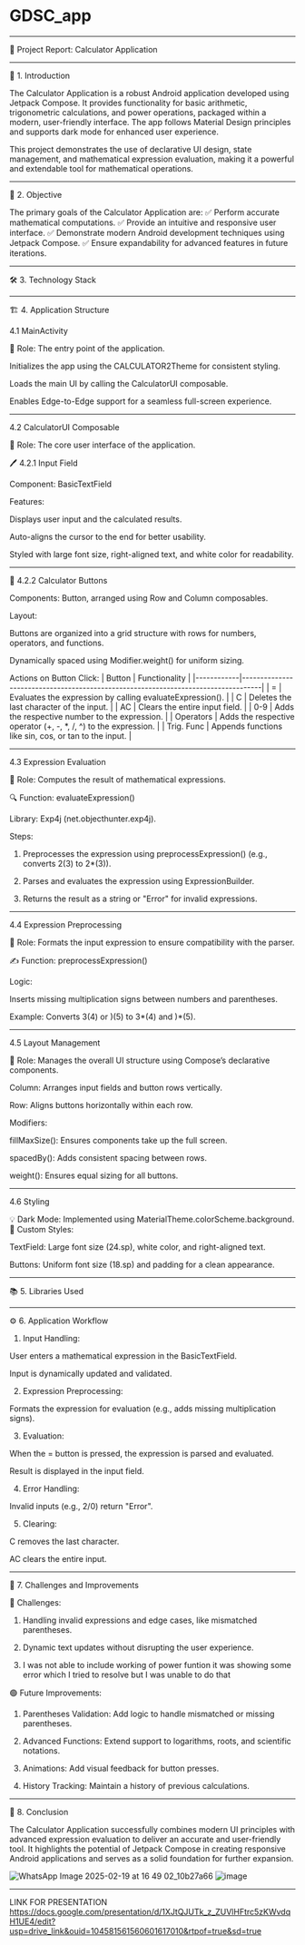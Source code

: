 # GDSC_app


---

📱 Project Report: Calculator Application


---

📝 1. Introduction

The Calculator Application is a robust Android application developed using Jetpack Compose. It provides functionality for basic arithmetic, trigonometric calculations, and power operations, packaged within a modern, user-friendly interface. The app follows Material Design principles and supports dark mode for enhanced user experience.

This project demonstrates the use of declarative UI design, state management, and mathematical expression evaluation, making it a powerful and extendable tool for mathematical operations.


---

🎯 2. Objective

The primary goals of the Calculator Application are:
✅ Perform accurate mathematical computations.
✅ Provide an intuitive and responsive user interface.
✅ Demonstrate modern Android development techniques using Jetpack Compose.
✅ Ensure expandability for advanced features in future iterations.


---

🛠️ 3. Technology Stack


---

🏗️ 4. Application Structure

4.1 MainActivity

📌 Role: The entry point of the application.

Initializes the app using the CALCULATOR2Theme for consistent styling.

Loads the main UI by calling the CalculatorUI composable.

Enables Edge-to-Edge support for a seamless full-screen experience.



---

4.2 CalculatorUI Composable

📌 Role: The core user interface of the application.

🖊️ 4.2.1 Input Field

Component: BasicTextField

Features:

Displays user input and the calculated results.

Auto-aligns the cursor to the end for better usability.

Styled with large font size, right-aligned text, and white color for readability.




---

🔢 4.2.2 Calculator Buttons

Components: Button, arranged using Row and Column composables.

Layout:

Buttons are organized into a grid structure with rows for numbers, operators, and functions.

Dynamically spaced using Modifier.weight() for uniform sizing.


Actions on Button Click: | Button | Functionality                                                                 | |------------|-----------------------------------------------------------------------------------| | =        | Evaluates the expression by calling evaluateExpression().                      | | C        | Deletes the last character of the input.                                         | | AC       | Clears the entire input field.                                                   | | 0-9      | Adds the respective number to the expression.                                    | | Operators  | Adds the respective operator (+, -, *, /, ^) to the expression.        | | Trig. Func | Appends functions like sin, cos, or tan to the input.                      |



---

4.3 Expression Evaluation

📌 Role: Computes the result of mathematical expressions.

🔍 Function: evaluateExpression()

Library: Exp4j (net.objecthunter.exp4j).

Steps:

1. Preprocesses the expression using preprocessExpression() (e.g., converts 2(3) to 2*(3)).


2. Parses and evaluates the expression using ExpressionBuilder.


3. Returns the result as a string or "Error" for invalid expressions.





---

4.4 Expression Preprocessing

📌 Role: Formats the input expression to ensure compatibility with the parser.

✍️ Function: preprocessExpression()

Logic:

Inserts missing multiplication signs between numbers and parentheses.

Example: Converts 3(4) or )(5) to 3*(4) and )*(5).




---

4.5 Layout Management

📌 Role: Manages the overall UI structure using Compose’s declarative components.

Column: Arranges input fields and button rows vertically.

Row: Aligns buttons horizontally within each row.

Modifiers:

fillMaxSize(): Ensures components take up the full screen.

spacedBy(): Adds consistent spacing between rows.

weight(): Ensures equal sizing for all buttons.




---

4.6 Styling

💡 Dark Mode: Implemented using MaterialTheme.colorScheme.background.
🎨 Custom Styles:

TextField: Large font size (24.sp), white color, and right-aligned text.

Buttons: Uniform font size (18.sp) and padding for a clean appearance.



---

📚 5. Libraries Used


---

⚙️ 6. Application Workflow

1. Input Handling:

User enters a mathematical expression in the BasicTextField.

Input is dynamically updated and validated.



2. Expression Preprocessing:

Formats the expression for evaluation (e.g., adds missing multiplication signs).



3. Evaluation:

When the = button is pressed, the expression is parsed and evaluated.

Result is displayed in the input field.



4. Error Handling:

Invalid inputs (e.g., 2/0) return "Error".



5. Clearing:

C removes the last character.

AC clears the entire input.





---

🧩 7. Challenges and Improvements

🔴 Challenges:

1. Handling invalid expressions and edge cases, like mismatched parentheses.


2. Dynamic text updates without disrupting the user experience.

3. I was not able to include working of power funtion it was showing some error which I tried to
   resolve but I was unable to do that


🟢 Future Improvements:

1. Parentheses Validation: Add logic to handle mismatched or missing parentheses.


2. Advanced Functions: Extend support to logarithms, roots, and scientific notations.


3. Animations: Add visual feedback for button presses.


4. History Tracking: Maintain a history of previous calculations.




---

🏁 8. Conclusion

The Calculator Application successfully combines modern UI principles with advanced expression evaluation to deliver an accurate and user-friendly tool. It highlights the potential of Jetpack Compose in creating responsive Android applications and serves as a solid foundation for further expansion.

![WhatsApp Image 2025-02-19 at 16 49 02_10b27a66](https://github.com/user-attachments/assets/08fd44e0-dff0-45b9-b85a-9cea2d35a2b3)
![image](https://github.com/user-attachments/assets/b769cf71-c519-4d2e-b18b-3018eda12b25)

---
LINK FOR PRESENTATION 
https://docs.google.com/presentation/d/1XJtQJUTk_z_ZUVlHFtrc5zKWvdqH1UE4/edit?usp=drive_link&ouid=104581561560601617010&rtpof=true&sd=true
